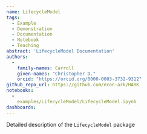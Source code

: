 ```yaml
---
name: LifecycleModel
tags:
  - Example
  - Demonstration
  - Documentation
  - Notebook
  - Teaching
abstract: 'LifecycleModel Documentation'
authors:
  -
    family-names: Carroll
    given-names: "Christopher D."
    orcid: "https://orcid.org/0000-0003-3732-9312"
github_repo_url: https://github.com/econ-ark/HARK
notebooks:
  - 
    examples/LifecycleModel/LifecycleModel.ipynb
dashboards:
---
```


Detailed description of the `LifecycleModel` package
